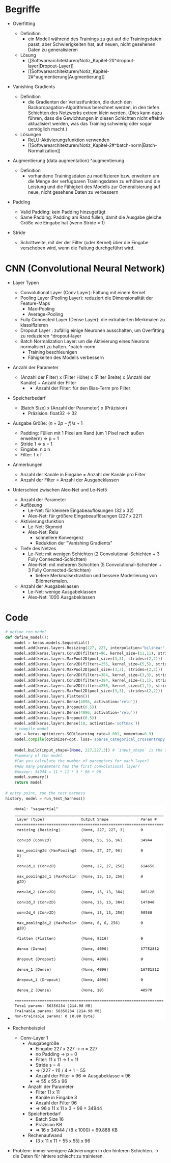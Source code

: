# Begriffe 
- Overfitting 
	- Definition 
		- ein Modell während des Trainings zu gut auf die Trainingsdaten passt, aber Schwierigkeiten hat, auf neuen, nicht gesehenen Daten zu generalisieren 
	- Lösung 
		- [[Softwarearchitekturen/Notiz_Kapitel-2#^dropout-layer|Dropout-Layer]] 
		- [[Softwarearchitekturen/Notiz_Kapitel-2#^augmentierung|Augmentierung]]  
- Vanishing Gradients 
	- Definition 
		- die Gradienten der Verlustfunktion, die durch den Backpropagation-Algorithmus berechnet werden, in den tiefen Schichten des Netzwerks extrem klein werden. (Dies kann dazu führen, dass die Gewichtungen in diesen Schichten nicht effektiv aktualisiert werden, was das Training schwierig oder sogar unmöglich macht.) 
	- Lösungen 
		- ReLU-Aktivierungsfunktion verwenden 
		- [[Softwarearchitekturen/Notiz_Kapitel-2#^batch-norm|Batch-Normalization]] 

- Augmentierung (data augmentation) ^augmentierung
	- Definition 
		- vorhandene Trainingsdaten zu modifizieren bzw. erweitern um die Menge der verfügbaren Trainingsdaten zu erhöhen und die Leistung und die Fähigkeit des Modells zur Generalisierung auf neue, nicht gesehene Daten zu verbessern 

- Padding 
	- Valid Padding: kein Padding hinzugefügt 
	- Same Padding: Padding am Rand füllen, damit die Ausgabe gleiche Größe wie Eingabe hat (wenn Stride = 1) 
- Stride 
	- Schrittweite, mit der der Filter (oder Kernel) über die Eingabe verschoben wird, wenn die Faltung durchgeführt wird. 

# CNN (Convolutional Neural Network) 
- Layer Typen 
	- Convolutional Layer (Conv Layer): Faltung mit einem Kernel 
	- Pooling Layer (Pooling Layer): reduziert die Dimensionalität der Feature-Maps 
		- Max-Pooling 
		- Average-Pooling 
	- Fully Connected Layer (Dense Layer): die extrahierten Merkmalen zu klassifizieren 
	- Dropout Layer : zufällig einige Neuronen ausschalten, um Overfitting zu reduzieren ^dropout-layer
	- Batch Normalization Layer: um die Aktivierung eines Neurons normalisiert zu halten. ^batch-norm
		- Training beschleunigen 
		- Fähigkeiten des Modells verbessern 

- Anzahl der Parameter 
	- (Anzahl der Filter) x (Filter Höhe) x (Filter Breite) x (Anzahl der Kanäle) + Anzahl der Filter 
		- + Anzahl der Filter: für den Bias-Term pro Filter 
- Speicherbedarf 
	- (Batch Size) x (Anzahl der Parameter) x (Präzision) 
		- Präzision: float32 -> 32 
- Ausgabe Größe: $(n + 2p -f)/s + 1$ 
	- Padding: Füllen mit 1 Pixel am Rand (um 1 Pixel nach außen erweitern) $\Rightarrow$ p = 1 
	- Stride 1 $\Rightarrow$ s = 1 
	- Eingabe: n x n 
	- Filter: f x f 
- Anmerkungen 
	- Anzahl der Kanäle in Eingabe = Anzahl der Kanäle pro Filter 
	- Anzahl der Filter = Anzahl der Ausgabeklassen 

- Unterschied zwischen Alex-Net und Le-Net5 
	- Anzahl der Parameter 
	- Auflösung 
		- Le-Net: für kleinere Eingabeauflösungen (32 x 32) 
		- Alex-Net: für größere Eingabeauflösungen (227 x 227) 
	- Aktivierungsfunktion 
		- Le-Net: Sigmoid 
		- Alex-Net: Relu 
			- schnellere Konvergenz 
			- Reduktion der "Vanishing Gradients" 
	- Tiefe des Netzes 
		- Le-Net: mit wenigen Schichten (2 Convolutional-Schichten + 3 Fully Connected-Schichten) 
		- Alex-Net: mit mehreren Schichten (5 Convolutional-Schichten + 3 Fully Connected-Schichten) 
			- tiefere Merkmalsextraktion und bessere Modellierung von Bildmerkmalen. 
	- Anzahl der Ausgabeklassen 
		- Le-Net: wenige Ausgabeklassen 
		- Alex-Net: 1000 Ausgabeklassen 

# Code 
```python
# define cnn model
def define_model():
    model = keras.models.Sequential()
    model.add(keras.layers.Resizing(227, 227, interpolation="bilinear", crop_to_aspect_ratio=False))
    model.add(keras.layers.Conv2D(filters=96, kernel_size=(11,11), strides=(4,4), activation='relu', input_shape=(227,227,3)))
    model.add(keras.layers.MaxPool2D(pool_size=(3,3), strides=(2,2)))
    model.add(keras.layers.Conv2D(filters=256, kernel_size=(5,5), strides=(1,1), activation='relu', padding="same"))
    model.add(keras.layers.MaxPool2D(pool_size=(3,3), strides=(2,2)))
    model.add(keras.layers.Conv2D(filters=384, kernel_size=(3,3), strides=(1,1), activation='relu', padding="same"))
    model.add(keras.layers.Conv2D(filters=384, kernel_size=(1,1), strides=(1,1), activation='relu', padding="same"))
    model.add(keras.layers.Conv2D(filters=256, kernel_size=(1,1), strides=(1,1), activation='relu', padding="same"))
    model.add(keras.layers.MaxPool2D(pool_size=(3,3), strides=(2,2)))
    model.add(keras.layers.Flatten())
    model.add(keras.layers.Dense(4096, activation='relu'))
    model.add(keras.layers.Dropout(0.5))
    model.add(keras.layers.Dense(4096, activation='relu'))
    model.add(keras.layers.Dropout(0.5))
    model.add(keras.layers.Dense(10, activation='softmax'))
    # compile model
    opt = keras.optimizers.SGD(learning_rate=0.001, momentum=0.9)
    model.compile(optimizer=opt, loss='sparse_categorical_crossentropy', metrics=['accuracy'])

    model.build(input_shape=(None, 227,227,3)) # `input_shape` is the shape of the input data, e.g. input_shape = (None, 32, 32, 3)
    #summary of the model
    #Can you calculate the number of parameters for each layer?
    #How many parameters has the first convolutional layer?
    #Answer: 34944 = 11 * 11 * 3 * 96 + 96
    model.summary()
    return model

# entry point, run the test harness
history, model = run_test_harness()
```
- ![|625](https://github.com/ICH-BIN-HXM/images_Softwarearchitekturen/blob/main/Snipaste_2023-11-01_16-27-03.png?raw=)
- Rechenbeispiel 
	- Conv-Layer 1 
		- Ausgabegröße 
			- Eingabe 227 x 227 $\rightarrow$ n = 227 
			- no Padding $\rightarrow$ p = 0
			- Filter: 11 x 11 $\rightarrow$ f = 11 
			- Stride s = 4 
			- $\Rightarrow$ (227 - 11) / 4 + 1 = 55 
			- Anzahl der Filter = 96 $\Rightarrow$ Ausgabeklasse = 96 
			- $\Longrightarrow$ 55 x 55 x 96 
		- Anzahl der Parameter 
			- Filter 11 x 11 
			- Kanäle in Eingabe 3 
			- Anzahl der Filter 96 
			- $\Longrightarrow$ 96 x 11 x 11 x 3 + 96 = 34944 
		- Speicherbedarf 
			- Batch Size 16 
			- Präzision KB 
			- $\Longrightarrow$ 16 x 34944 / (8 x 1000) = 69.888 KB 
		- Rechenaufwand 
			- (3 x 11 x 11 + 55 x 55) x 96 

- Problem: immer wenigere Aktivierungen in den hinteren Schichten. -> die Daten für hintere schlecht zu trainieren. 